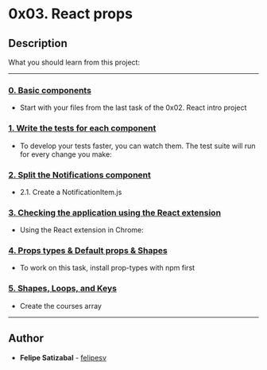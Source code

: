 # 0x03. React props

## Description
What you should learn from this project:

---

### [0. Basic components](./task_0/dashboard/dist/index.html)
* Start with your files from the last task of the 0x02. React intro project


### [1. Write the tests for each component](./task_1/package.json)
* To develop your tests faster, you can watch them. The test suite will run for every change you make:


### [2. Split the Notifications component](./task_2/dashboard/src/Notifications/NotificationItem.js)
* 2.1. Create a NotificationItem.js


### [3. Checking the application using the React extension](./task_3/change_property.png)
* Using the React extension in Chrome:


### [4. Props types & Default props & Shapes](./task_4/dashboard/src/CourseList/CourseListRow.js)
* To work on this task, install prop-types with npm first


### [5. Shapes, Loops, and Keys](./task_5/dashboard/src/CourseList/CourseShape.js)
* Create the courses array

---

## Author
* **Felipe Satizabal** - [felipesv](https://github.com/felipesv)